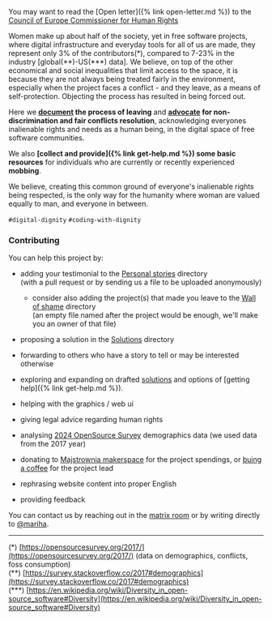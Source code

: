 
You may want to read the [Open letter]({% link open-letter.md %}) to the [Council of Europe Commissioner for Human Rights](https://www.coe.int/en/web/commissioner/the-commissioner/mandate)

Women make up about half of the society, yet in free software projects, where digital infrastructure and everyday tools for all of us are made, they represent only 3% of the contributors(\*), compared to 7-23% in the industry [global(\*\*)-US(\*\*\*) data]. We believe, on top of the other economical and social inequalities that limit access to the space, it is because they are not always being treated fairly in the environment, especially when the project faces a conflict - and they leave, as a means of self-protection. Objecting the process has resulted in being forced out.

Here we **[document](https://github.com/OneWomanLess/OneWomanLess.github.io/tree/main/personal-stories) the process of leaving** and **[advocate](https://github.com/OneWomanLess/OneWomanLess.github.io/tree/main/solutions) for non-discrimination and fair conflicts resolution**, acknowledging everyones inalienable rights and needs as a human being, in the digital space of free software communities.

We also **[collect and provide]({% link get-help.md %}) some basic resources** for individuals who are currently or recently experienced **mobbing**.

We believe, creating this common ground of everyone's inalienable rights being respected, is the only way for the humanity where woman are valued equally to man, and everyone in between.

`#digital-dignity` `#coding-with-dignity`


### Contributing

You can help this project by:

- adding your testimonial to the [Personal stories](https://github.com/OneWomanLess/OneWomanLess.github.io/tree/main/personal-stories) directory \
(with a pull request or by sending us a file to be uploaded anonymously)
   - consider also adding the project(s) that made you leave to the [Wall of shame](https://github.com/OneWomanLess/OneWomanLess.github.io/tree/main/wall-of-shame) directory \
   (an empty file named after the project would be enough, we'll make you an owner of that file)

- proposing a solution in the [Solutions](https://github.com/OneWomanLess/OneWomanLess.github.io/tree/main/solutions) directory

- forwarding to others who have a story to tell or may be interested otherwise

- exploring and expanding on drafted [solutions](https://github.com/OneWomanLess/OneWomanLess.github.io/tree/main/solutions) and options of [getting help]({% link get-help.md %}).

- helping with the graphics / web ui

- giving legal advice regarding human rights

- analysing [2024 OpenSource Survey](https://opensourcesurvey.org/2024/) demographics data (we used data from the 2017 year)

- donating to [Majstrownia makerspace](https://opencollective.com/majstrownia/projects/digital-commons) for the project spendings, or [buing a coffee](https://liberapay.com/mariha) for the project lead

- rephrasing website content into proper English

- providing feedback

You can contact us by reaching out in the [matrix room](https://matrix.to/#/#human-rights-in-foss:matrix.org) or by writing directly to [@mariha](https://github.com/mariha).

---

(\*) [https://opensourcesurvey.org/2017/](https://opensourcesurvey.org/2017/) (data on demographics, conflicts, foss consumption) \
(\*\*) [https://survey.stackoverflow.co/2017#demographics](https://survey.stackoverflow.co/2017#demographics) \
(\*\*\*) [https://en.wikipedia.org/wiki/Diversity_in_open-source_software#Diversity](https://en.wikipedia.org/wiki/Diversity_in_open-source_software#Diversity)
